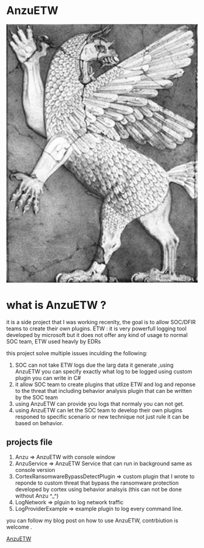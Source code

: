 # AnzuETW

![Alt text](https://github.com/casp3r0x0/AnzuETW/blob/main/anzu-in-mythology.jpg?raw=true)

	
# what is AnzuETW ?

it is a side project that I was working recenlty, the goal is to allow SOC/DFIR teams to create their own plugins.
ETW : it is very powerfull logging tool developed by microsoft but it does not offer any kind of usage to normal SOC team, ETW used heavly by EDRs

this project solve multiple issues inculding the following: 
1. SOC can not take ETW logs due the larg data it generate ,using AnzuETW you can specify exactly what log to be logged using custom plugin you can write in C# 
2. it allow SOC team to create plugins that utlize ETW and log and reponse to the threat that including behavior analysis plugin that can be written by the SOC team 
3. using AnzuETW can provide you logs that normaly you can not get.
4. using AnzuETW can let the SOC team to develop their own plugins responed to specific scenario or new technique not just rule it can be based on behavior.

## projects file

1. Anzu => AnzuETW with console window
2. AnzuService => AnzuETW Service that can run in background same as console version 
3. CortexRansomwareBypassDetectPlugin => custom plugin that I wrote to reponde to custom threat that bypass the ransomware protection developed by cortex using behavior analsyis (this can not be done without Anzu ^_^)
4. LogNetwork => plguin to log network traffic 
5. LogProviderExample => example plugin to log every command line.

you can follow my blog post on how to use AnzuETW, contrbiution is welcome .

[AnzuETW](https://www.pwntricks.com/)








